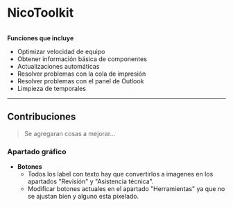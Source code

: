 # NicoToolkit

<img src="">

**Funciones que incluye**

- Optimizar velocidad de equipo
- Obtener información básica de componentes
- Actualizaciones automáticas
- Resolver problemas con la cola de impresión 
- Resolver problemas con el panel de Outlook
- Limpieza de temporales


---

## Contribuciones

> Se agregaran cosas a mejorar...

### Apartado gráfico

- **Botones**
    - Todos los label con texto hay que convertirlos a imagenes en los apartados "Revisión" y "Asistencia técnica".
    - Modificar botones actuales en el apartado "Herramientas" ya que no se ajustan bien y alguno esta pixelado.

